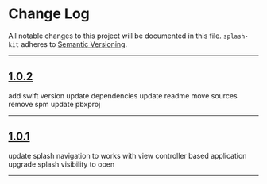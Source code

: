 # Change Log

All notable changes to this project will be documented in this file.
`splash-kit` adheres to [Semantic Versioning](http://semver.org/).

---

## [1.0.2](https://github.com/Digipolitan/splash-kit/releases/tag/v1.0.2)

add swift version
update dependencies
update readme
move sources
remove spm
update pbxproj

---

## [1.0.1](https://github.com/Digipolitan/splash-kit/releases/tag/v1.0.1)

update splash navigation to works with view controller based application
upgrade splash visibility to open

---
